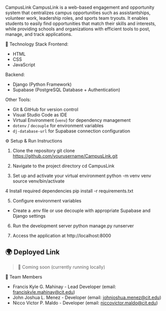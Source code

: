 CampusLink
CampusLink is a web-based engagement and opportunity system that centralizes campus opportunities such as assistantships, volunteer work, leadership roles, and sports team tryouts. It enables students to easily find opportunities that match their skills and interests, while providing schools and organizations with efficient tools to post, manage, and track applications.

🧰 Technology Stack
Frontend:

- HTML  
- CSS  
- JavaScript  

Backend:

- Django (Python Framework)  
- Supabase (PostgreSQL Database + Authentication)  

Other Tools:

- Git & GitHub for version control  
- Visual Studio Code as IDE  
- Virtual Environment (`venv`) for dependency management  
- `dotenv` / `decouple` for environment variables  
- `dj-database-url` for Supabase connection configuration  

⚙️ Setup & Run Instructions
1. Clone the repository
    git clone https://github.com/yourusername/CampusLink.git

2. Navigate to the project directory
    cd CampusLink

3. Set up and activate your virtual environment
    python -m venv venv
    source venv/bin/activate 

4 Install required dependencies
  pip install -r requirements.txt

5. Configure environment variables
  - Create a .env file or use decouple with appropriate Supabase and Django settings

6. Run the development server
  python manage.py runserver

7. Access the application at http://localhost:8000



## 🌍 Deployed Link
> 🔗 Coming soon (currently running locally)


👥 Team Members
- Francis Kyle G. Mahinay - Lead Developer (email: franciskyle.mahinay@cit.edu)
- John Joshua L. Menez - Developer (email: johnjoshua.menez@cit.edu)
- Nicco Victor P. Maldo - Developer (email: niccovictor.maldo@cit.edu)
